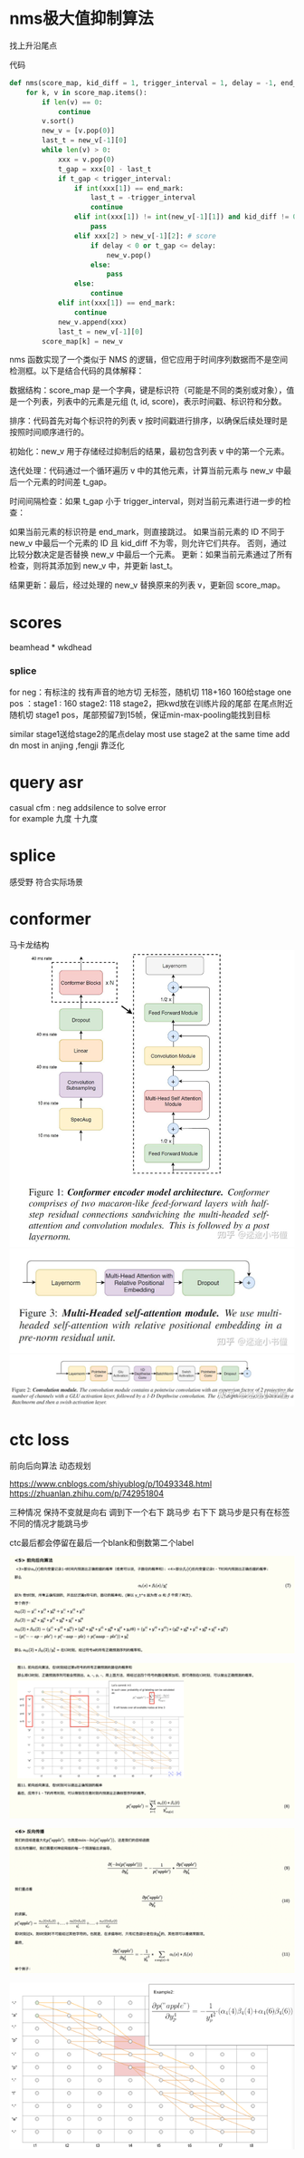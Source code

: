 # nms极大值抑制算法

找上升沿尾点

代码
```python
def nms(score_map, kid_diff = 1, trigger_interval = 1, delay = -1, end_mark = 10000):
    for k, v in score_map.items():
        if len(v) == 0:
            continue
        v.sort()
        new_v = [v.pop(0)]
        last_t = new_v[-1][0]
        while len(v) > 0:
            xxx = v.pop(0)
            t_gap = xxx[0] - last_t
            if t_gap < trigger_interval:
                if int(xxx[1]) == end_mark:
                    last_t = -trigger_interval
                    continue
                elif int(xxx[1]) != int(new_v[-1][1]) and kid_diff != 0:
                    pass
                elif xxx[2] > new_v[-1][2]: # score
                    if delay < 0 or t_gap <= delay:
                        new_v.pop()
                    else:
                        pass
                else:
                    continue
            elif int(xxx[1]) == end_mark:
                continue
            new_v.append(xxx)
            last_t = new_v[-1][0]
        score_map[k] = new_v
```

nms 函数实现了一个类似于 NMS 的逻辑，但它应用于时间序列数据而不是空间检测框。以下是结合代码的具体解释：

数据结构：score_map 是一个字典，键是标识符（可能是不同的类别或对象），值是一个列表，列表中的元素是元组 (t, id, score)，表示时间戳、标识符和分数。

排序：代码首先对每个标识符的列表 v 按时间戳进行排序，以确保后续处理时是按照时间顺序进行的。

初始化：new_v 用于存储经过抑制后的结果，最初包含列表 v 中的第一个元素。

迭代处理：代码通过一个循环遍历 v 中的其他元素，计算当前元素与 new_v 中最后一个元素的时间差 t_gap。

时间间隔检查：如果 t_gap 小于 trigger_interval，则对当前元素进行进一步的检查：

如果当前元素的标识符是 end_mark，则直接跳过。
如果当前元素的 ID 不同于 new_v 中最后一个元素的 ID 且 kid_diff 不为零，则允许它们共存。
否则，通过比较分数决定是否替换 new_v 中最后一个元素。
更新：如果当前元素通过了所有检查，则将其添加到 new_v 中，并更新 last_t。

结果更新：最后，经过处理的 new_v 替换原来的列表 v，更新回 score_map。

# scores

beamhead * wkdhead
### splice
for neg：有标注的 找有声音的地方切
无标签，随机切 118+160 160给stage one
pos ：stage1 : 160 stage2: 118 
stage2，把kwd放在训练片段的尾部 在尾点附近随机切
stage1 pos，尾部预留7到15帧，保证min-max-pooling能找到目标

similar stage1送给stage2的尾点delay  most use stage2  at the same time add dn most in anjing ,fengji 靠泛化

# query asr

casual cfm : neg addsilence to solve error   
for example  九度 十九度

# splice

感受野 符合实际场景

# conformer

马卡龙结构
![alt text](png/image.png)  
![alt text](png/image-2.png)
![alt text](png/image-1.png)

# ctc loss
前向后向算法 动态规划

https://www.cnblogs.com/shiyublog/p/10493348.html
https://zhuanlan.zhihu.com/p/742951804

三种情况 保持不变就是向右 调到下一个右下 跳马步 右下下 跳马步是只有在标签不同的情况才能跳马步

ctc最后都会停留在最后一个blank和倒数第二个label 

![alt text](png/image-3.png)

![alt text](png/image-4.png)

![alt text](png/image-5.png)

![alt text](png/image-6.png)